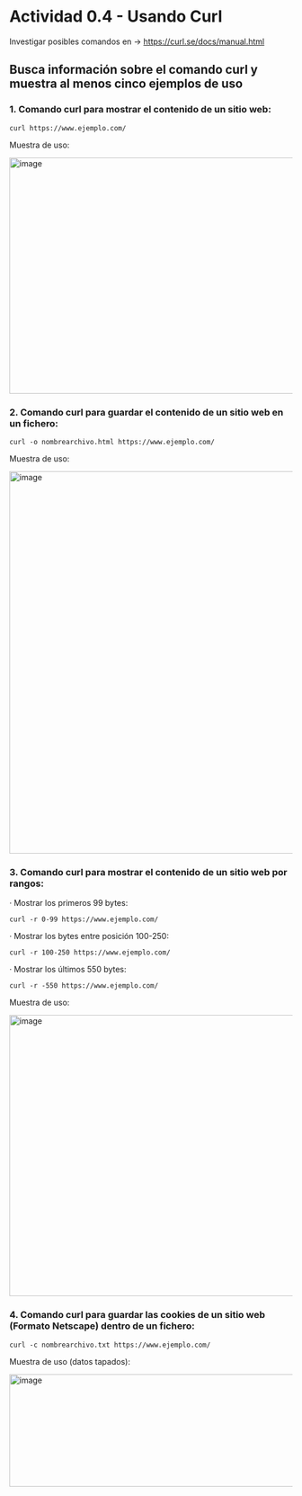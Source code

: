 # Actividad 0.4 - Usando Curl

Investigar posibles comandos en -> https://curl.se/docs/manual.html

## Busca información sobre el comando curl y muestra al menos cinco ejemplos de uso

### 1. Comando curl para mostrar el contenido de un sitio web:
```
curl https://www.ejemplo.com/
```
Muestra de uso:

<img width="800" height="420" alt="image" src="https://github.com/user-attachments/assets/afa339b9-e0fc-4703-848c-840b2b6ea2c1" />


### 2. Comando curl para guardar el contenido de un sitio web en un fichero:
```
curl -o nombrearchivo.html https://www.ejemplo.com/
```
Muestra de uso:

<img width="900" height="680" alt="image" src="https://github.com/user-attachments/assets/7e7c8603-30a4-4efd-abe9-2d8433bb4bdb" />


### 3. Comando curl para mostrar el contenido de un sitio web por rangos:
· Mostrar los primeros 99 bytes:
```
curl -r 0-99 https://www.ejemplo.com/
```

· Mostrar los bytes entre posición 100-250:
```
curl -r 100-250 https://www.ejemplo.com/
```

· Mostrar los últimos 550 bytes:
```
curl -r -550 https://www.ejemplo.com/
```
Muestra de uso: 

<img width="900" height="500" alt="image" src="https://github.com/user-attachments/assets/e38f2884-b70a-490f-8486-8523edfeb366" />


### 4. Comando curl para guardar las cookies de un sitio web (Formato Netscape) dentro de un fichero:
```
curl -c nombrearchivo.txt https://www.ejemplo.com/
```
Muestra de uso (datos tapados):

<img width="800" height="200" alt="image" src="https://github.com/user-attachments/assets/1336dabc-5abf-4fd4-b6fb-7eff5324f7b9" />



